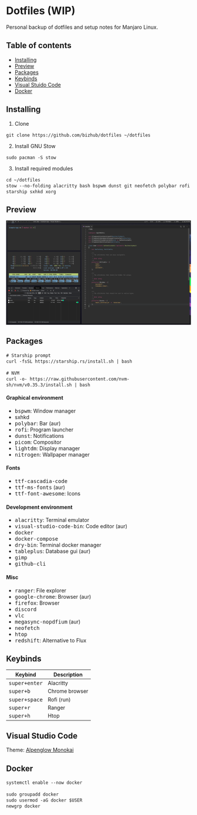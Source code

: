 # Dotfiles (WIP)
Personal backup of dotfiles and setup notes for Manjaro Linux.

## Table of contents
 - [Installing](#installing)
 - [Preview](#preview)
 - [Packages](#packages)
 - [Keybinds](#keybinds)
 - [Visual Stuido Code](#visual-studio-code)
 - [Docker](#docker)

## Installing

1. Clone
```shell
git clone https://github.com/bizhub/dotfiles ~/dotfiles
```

2. Install GNU Stow
```shell
sudo pacman -S stow
```

3. Install required modules
```shell
cd ~/dotfiles
stow --no-folding alacritty bash bspwm dunst git neofetch polybar rofi starship sxhkd xorg
```

## Preview

![](https://raw.githubusercontent.com/bizhub/dotfiles/master/preview.png)

## Packages

```shell
# Starship prompt
curl -fsSL https://starship.rs/install.sh | bash

# NVM
curl -o- https://raw.githubusercontent.com/nvm-sh/nvm/v0.35.3/install.sh | bash
```

#### Graphical environment
* <kbd>bspwm</kbd>: Window manager
* sxhkd
* <kbd>polybar</kbd>: Bar (aur)
* <kbd>rofi</kbd>: Program launcher
* <kbd>dunst</kbd>: Notifications
* <kbd>picom</kbd>: Compositor
* <kbd>lightdm</kbd>: Display manager
* <kbd>nitrogen</kbd>: Wallpaper manager

#### Fonts
* <kbd>ttf-cascadia-code</kbd>
* <kbd>ttf-ms-fonts</kbd> (aur)
* <kbd>ttf-font-awesome</kbd>: Icons

#### Development environment
* <kbd>alacritty</kbd>: Terminal emulator
* <kbd>visual-studio-code-bin</kbd>: Code editor (aur)
* <kbd>docker</kbd>
* <kbd>docker-compose</kbd>
* <kbd>dry-bin</kbd>: Terminal docker manager
* <kbd>tableplus</kbd>: Database gui (aur)
* <kbd>gimp</kbd>
* <kbd>github-cli</kbd>

#### Misc
* <kbd>ranger</kbd>: File explorer
* <kbd>google-chrome</kbd>: Browser (aur)
* <kbd>firefox</kbd>: Browser
* <kbd>discord</kbd>
* <kbd>vlc</kbd>
* <kbd>megasync-nopdfium</kbd> (aur)
* <kbd>neofetch</kbd>
* <kbd>htop</kbd>
* <kbd>redshift</kbd>: Alternative to Flux

## Keybinds
Keybind                | Description
-----------------------|---------------------------------------
<kbd>super+enter</kbd> | Alacritty
<kbd>super+b</kbd>     | Chrome browser
<kbd>super+space</kbd> | Rofi (run)
<kbd>super+r</kbd>     | Ranger
<kbd>super+h</kbd>     | Htop

## Visual Studio Code
Theme: [Alpenglow Monokai](https://marketplace.visualstudio.com/items?itemName=kaicataldo.alpenglow-monokai)

## Docker
```shell
systemctl enable --now docker

sudo groupadd docker
sudo usermod -aG docker $USER
newgrp docker
```